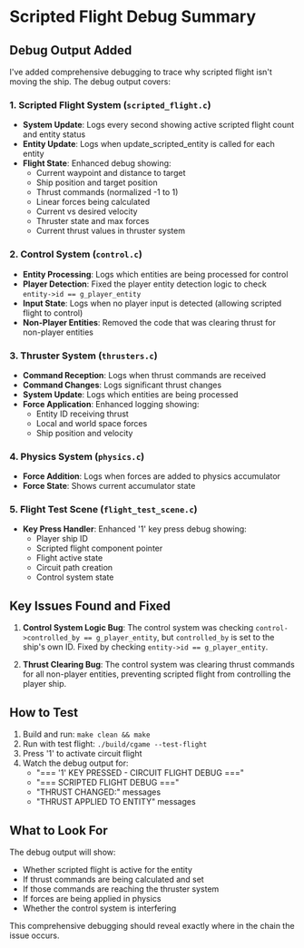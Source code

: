 # Scripted Flight Debug Summary

## Debug Output Added

I've added comprehensive debugging to trace why scripted flight isn't moving the ship. The debug output covers:

### 1. **Scripted Flight System** (`scripted_flight.c`)
- **System Update**: Logs every second showing active scripted flight count and entity status
- **Entity Update**: Logs when update_scripted_entity is called for each entity
- **Flight State**: Enhanced debug showing:
  - Current waypoint and distance to target
  - Ship position and target position
  - Thrust commands (normalized -1 to 1)
  - Linear forces being calculated
  - Current vs desired velocity
  - Thruster state and max forces
  - Current thrust values in thruster system

### 2. **Control System** (`control.c`)
- **Entity Processing**: Logs which entities are being processed for control
- **Player Detection**: Fixed the player entity detection logic to check `entity->id == g_player_entity`
- **Input State**: Logs when no player input is detected (allowing scripted flight to control)
- **Non-Player Entities**: Removed the code that was clearing thrust for non-player entities

### 3. **Thruster System** (`thrusters.c`)
- **Command Reception**: Logs when thrust commands are received
- **Command Changes**: Logs significant thrust changes
- **System Update**: Logs which entities are being processed
- **Force Application**: Enhanced logging showing:
  - Entity ID receiving thrust
  - Local and world space forces
  - Ship position and velocity

### 4. **Physics System** (`physics.c`)
- **Force Addition**: Logs when forces are added to physics accumulator
- **Force State**: Shows current accumulator state

### 5. **Flight Test Scene** (`flight_test_scene.c`)
- **Key Press Handler**: Enhanced '1' key press debug showing:
  - Player ship ID
  - Scripted flight component pointer
  - Flight active state
  - Circuit path creation
  - Control system state

## Key Issues Found and Fixed

1. **Control System Logic Bug**: The control system was checking `control->controlled_by == g_player_entity`, but `controlled_by` is set to the ship's own ID. Fixed by checking `entity->id == g_player_entity`.

2. **Thrust Clearing Bug**: The control system was clearing thrust commands for all non-player entities, preventing scripted flight from controlling the player ship.

## How to Test

1. Build and run: `make clean && make`
2. Run with test flight: `./build/cgame --test-flight`
3. Press '1' to activate circuit flight
4. Watch the debug output for:
   - "=== '1' KEY PRESSED - CIRCUIT FLIGHT DEBUG ==="
   - "=== SCRIPTED FLIGHT DEBUG ==="
   - "THRUST CHANGED:" messages
   - "THRUST APPLIED TO ENTITY" messages

## What to Look For

The debug output will show:
- Whether scripted flight is active for the entity
- If thrust commands are being calculated and set
- If those commands are reaching the thruster system
- If forces are being applied in physics
- Whether the control system is interfering

This comprehensive debugging should reveal exactly where in the chain the issue occurs.